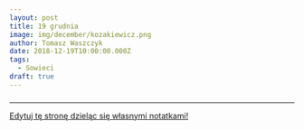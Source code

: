 ```yaml
---
layout: post
title: 19 grudnia
image: img/december/kozakiewicz.png
author: Tomasz Waszczyk
date: 2018-12-19T10:00:00.000Z
tags:
  - Sowieci
draft: true
---
```


### 

---

<a href="https://github.com/TomaszWaszczyk/historia.waszczyk.com/edit/master/src/content/december-19.md" target="_blank">Edytuj tę stronę dzieląc się własnymi notatkami!</a>
